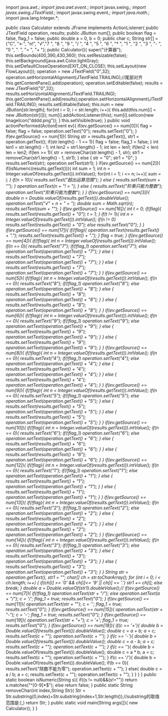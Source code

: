 import java.awt.*;
import java.awt.event.*;
import javax.swing.*;
import javax.swing.JTextField.*;
import javax.swing.event.*;
import java.math.*;
import java.lang.Integer.*;

public class Calculator extends JFrame implements ActionListener{
	public JTextField operation, results;
	public JButton num[];
	public boolean flag = false, flag_1 = false;
	public double a = 0, b = 0;
	public char c;
	String str[] = {"C", "←", "n!", "√","7 ", "8 ", "9 ", "/ ", "4 ", "5 ", "6 ", "* ", "1 ", "2 ", "3 ", "- ", "0 ", ". ", "= ", "+ "};
	public Calculator(){
		super("计算器");
		this.setBounds(400,390,430,360);
		this.setResizable(false);
		this.setBackground(java.awt.Color.lightGray);
		this.setDefaultCloseOperation(EXIT_ON_CLOSE);
		this.setLayout(new FlowLayout());
		operation = new JTextField("0",32);
		operation.setHorizontalAlignment(JTextField.TRAILING);//尾部对齐
		this.getContentPane().add(operation);
		operation.setEditable(false);
		results = new JTextField("0",32);
		results.setHorizontalAlignment(JTextField.TRAILING);
		this.getContentPane().add(results);operation.setHorizontalAlignment(JTextField.TRAILING);
		results.setEditable(false);
		this.num = new JButton[str.length];
		for(int i = 0; i < str.length; i++){
			this.add(this.num[i] = new JButton(str[i]));
			num[i].addActionListener(this);
			num[i].setIcon(new ImageIcon("dddd.png"));
		}
		this.setVisible(true);
	}
	public void actionPerformed(ActionEvent ev){
		if(ev.getSource() == num[0]){
			flag = false;
			flag = false;
			operation.setText("0");
			results.setText("0");
		}
		if(ev.getSource() == num[1]){
			String str = results.getText(), str1 = operation.getText();
			if(str.length() - 1 == 1){
				flag = false;
				flag_1 = false;
			}
			int len1 = str.length() - 1;
			int len2 = str1.length() - 1;
			int len = len1;
			if(len2 < len)
				len = len2;
			if(len >= 1){
				str = removeChar(str.length() - 1, str);
				str1 = removeChar(str1.length() - 1, str1);
			}
		    else {
		    	str = "0";
		    	str1 = "0";
		    }
			results.setText(str);
			operation.setText(str1);
		}
		if(ev.getSource() == num[2]){
			if(isNumeric(results.getText())){
				int sum = 1;
				int n = Integer.valueOf(results.getText()).intValue();
				for(int i = 1; i <= n; i++){
					sum *= i;
				}
				if(n > 10){
					results.setText("超出运算范围");
				}
				else {
					results.setText(sum + "");
				}
				operation.setText(n + "! = ");
			}
			else {
				results.setText("阶乘只能为整数");
				operation.setText("阶乘只能为整数");
			}
		}
		if(ev.getSource() == num[3]){
			double n = Double.valueOf(results.getText()).doubleValue();
			operation.setText("√" + n + " = ");
			double sum = Math.sqrt(n);
			results.setText(sum + "");
		}
		if(ev.getSource() == num[16]){
			int t = 0;
			if(flag){
				results.setText(results.getText() + "0");
				t = 1;
			}
			if(t != 1){
				int n = Integer.valueOf(results.getText()).intValue();
				if(n != 0)
					results.setText(results.getText() + "0");
				else results.setText("0");
			}
		}
		if(ev.getSource() == num[17]){
			if(!flag){
				operation.setText(results.getText() + ".");
				results.setText(results.getText() + ".");
			}
			flag = true;
		}
		if(ev.getSource() == num[4]){
			if(!flag){
				int n = Integer.valueOf(results.getText()).intValue();
				if(n == 0){
					results.setText("7");
					if(!flag_1)
						operation.setText("7");
					else operation.setText(operation.getText() + "7");
				}
				else {
					results.setText(results.getText() + "7");
					operation.setText(operation.getText() + "7");
				}
			}
			else {
				results.setText(results.getText() + "7");
				operation.setText(operation.getText() + "7");
			}
		}
		if(ev.getSource() == num[5]){
			if(!flag){
				int n = Integer.valueOf(results.getText()).intValue();
				if(n == 0){
					results.setText("8");
					if(!flag_1)
						operation.setText("8");
					else operation.setText(operation.getText() + "8");
				}
				else {
					results.setText(results.getText() + "8");
					operation.setText(operation.getText() + "8");
				}
			}
			else {
				results.setText(results.getText() + "8");
				operation.setText(operation.getText() + "8");
			}
		}
		if(ev.getSource() == num[6]){
			if(!flag){
				int n = Integer.valueOf(results.getText()).intValue();
				if(n == 0){
					results.setText("9");
					if(!flag_1)
						operation.setText("9");
					else operation.setText(operation.getText() + "9");
				}
				else {
					results.setText(results.getText() + "9");
					operation.setText(operation.getText() + "9");
				}
			}
			else {
				results.setText(results.getText() + "9");
				operation.setText(operation.getText() + "9");
			}
		}
		if(ev.getSource() == num[8]){
			if(!flag){
				int n = Integer.valueOf(results.getText()).intValue();
				if(n == 0){
					results.setText("4");
					if(!flag_1)
						operation.setText("4");
					else operation.setText(operation.getText() + "4");
				}
				else {
					results.setText(results.getText() + "4");
					operation.setText(operation.getText() + "4");
				}
			}
			else {
				results.setText(results.getText() + "4");
				operation.setText(operation.getText() + "4");
			}
		}
		if(ev.getSource() == num[9]){
			if(!flag){
				int n = Integer.valueOf(results.getText()).intValue();
				if(n == 0){
					results.setText("5");
					if(!flag_1)
						operation.setText("5");
					else operation.setText(operation.getText() + "5");
				}
				else {
					results.setText(results.getText() + "5");
					operation.setText(operation.getText() + "5");
				}
			}
			else {
				results.setText(results.getText() + "5");
				operation.setText(operation.getText() + "5");
			}
		}
		if(ev.getSource() == num[10]){
			if(!flag){
				int n = Integer.valueOf(results.getText()).intValue();
				if(n == 0){
					results.setText("6");
					if(!flag_1)
						operation.setText("6");
					else operation.setText(operation.getText() + "6");
				}
				else {
					results.setText(results.getText() + "6");
					operation.setText(operation.getText() + "6");
				}
			}
			else {
				results.setText(results.getText() + "6");
				operation.setText(operation.getText() + "6");
			}
		}
		if(ev.getSource() == num[12]){
			if(!flag){
				int n = Integer.valueOf(results.getText()).intValue();
				if(n == 0){
					results.setText("1");
					if(!flag_1)
						operation.setText("1");
					else operation.setText(operation.getText() + "1");
				}
				else {
					results.setText(results.getText() + "1");
					operation.setText(operation.getText() + "1");
				}
			}
			else {
				results.setText(results.getText() + "1");
				operation.setText(operation.getText() + "1");
			}
		}
		if(ev.getSource() == num[13]){
			if(!flag){
				int n = Integer.valueOf(results.getText()).intValue();
				if(n == 0){
					results.setText("2");
					if(!flag_1)
						operation.setText("2");
					else operation.setText(operation.getText() + "2");
				}
				else {
					results.setText(results.getText() + "2");
					operation.setText(operation.getText() + "2");
				}
			}
			else {
				results.setText(results.getText() + "2");
				operation.setText(operation.getText() + "2");
			}
		}
		if(ev.getSource() == num[14]){
			if(!flag){
				int n = Integer.valueOf(results.getText()).intValue();
				if(n == 0){
					results.setText("3");
					if(!flag_1)
						operation.setText("3");
					else operation.setText(operation.getText() + "3");
				}
				else {
					results.setText(results.getText() + "3");
					operation.setText(operation.getText() + "3");
				}
			}
			else {
				results.setText(results.getText() + "3");
				operation.setText(operation.getText() + "3");
			}
		}
		String str = operation.getText(), str1 = "";
		char[] ch = str.toCharArray();
		for (int i = 0; i < ch.length; i++) {
			if(ch[i] >= '0' && ch[i]<= '9' || ch[i] == '.')
				str1 += ch[i];
			else break;
		}
		double a = Double.valueOf(str1).doubleValue();//
		if(ev.getSource() == num[7]){
			if(!flag_1)
				operation.setText(str + "/");
			else operation.setText(a + "/");
			c = '/';
			flag_1 = true;
			results.setText("0");
		}
		if(ev.getSource() == num[11]){
			operation.setText(str + "*");
			c = '*';
			flag_1 = true;
			results.setText("0");
		}
		if(ev.getSource() == num[15]){
			operation.setText(str + "-");
			c = '-';
			flag_1 = true;
			results.setText("0");
		}
		if(ev.getSource() == num[19]){
			operation.setText(str + "+");
			c = '+';
			flag_1 = true;
			results.setText("0");
		}
		if(ev.getSource() == num[18]){
			if(c == '+'){
				double b = Double.valueOf(results.getText()).doubleValue();
				double c = a + b;
				a = c;
				results.setText(c + "");
				operation.setText(c + "");
			}
			if(c == '-'){
				double b = Double.valueOf(results.getText()).doubleValue();
				double c = a - b;
				a = c;
				results.setText(c + "");
				operation.setText(c + "");
			}
			if(c == '*'){
				double b = Double.valueOf(results.getText()).doubleValue();
				double c = a * b;
				a = c;
				results.setText(c + "");
				operation.setText(c + "");
			}
			if(c == '/'){
				double b = Double.valueOf(results.getText()).doubleValue();
				if(b == 0){
					results.setText("除数不能为零");
					operation.setText(c + "");
				}
				else{
					double c = a / b;
					a = c;
					results.setText(c + "");
					operation.setText(c + "");
				}
			}
		}
	}
	public static boolean isNumeric(String s){
		if((s != null)&&(s!=""))
			return s.matches("^[0-9]*$");
		else return false;
	}
	public static String removeChar(int index,String Str){
		Str = Str.substring(0,index)+Str.substring(index+1,Str.length());//substring的取值范围是:[,)
		return Str;
	}
	public static void main(String args[]){
		new Calculator();
	}
}
